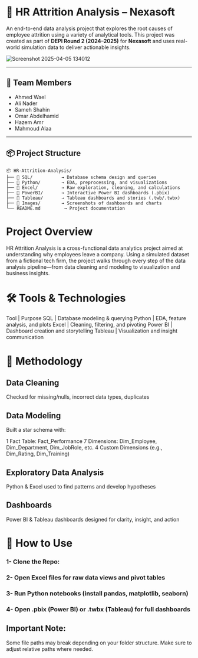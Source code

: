 # 🧠 HR Attrition Analysis – Nexasoft

An end-to-end data analysis project that explores the root causes of employee attrition using a variety of analytical tools. This project was created as part of **DEPI Round 2 (2024–2025)** for **Nexasoft** and uses real-world simulation data to deliver actionable insights.

![Screenshot 2025-04-05 134012](https://github.com/user-attachments/assets/6a12eea5-a736-4320-9987-f39eab9698a6)

---

## 👥 Team Members

- Ahmed Wael  
- Ali Nader  
- Sameh Shahin  
- Omar Abdelhamid  
- Hazem Amr  
- Mahmoud Alaa  

---

## 📦 Project Structure

```plaintext
📦 HR-Attrition-Analysis/
├── 📂 SQL/           → Database schema design and queries
├── 📂 Python/        → EDA, preprocessing, and visualizations
├── 📂 Excel/         → Raw exploration, cleaning, and calculations
├── 📂 PowerBI/       → Interactive Power BI dashboards (.pbix)
├── 📂 Tableau/       → Tableau dashboards and stories (.twb/.twbx)
├── 📂 Images/        → Screenshots of dashboards and charts
└── README.md         → Project documentation
```

# Project Overview

HR Attrition Analysis is a cross-functional data analytics project aimed at understanding why employees leave a company. Using a simulated dataset from a fictional tech firm, the project walks through every step of the data analysis pipeline—from data cleaning and modeling to visualization and business insights.

# 🛠 Tools & Technologies

Tool |	Purpose
SQL	| Database modeling & querying
Python	| EDA, feature analysis, and plots
Excel	| Cleaning, filtering, and pivoting
Power BI	| Dashboard creation and storytelling
Tableau	| Visualization and insight communication

# 🧪 Methodology

## Data Cleaning

  Checked for missing/nulls, incorrect data types, duplicates

## Data Modeling

  Built a star schema with:

  1 Fact Table: Fact_Performance
  7 Dimensions: Dim_Employee, Dim_Department, Dim_JobRole, etc.
  4 Custom Dimensions (e.g., Dim_Rating, Dim_Training)

## Exploratory Data Analysis

  Python & Excel used to find patterns and develop hypotheses
## Dashboards

  Power BI & Tableau dashboards designed for clarity, insight, and action


# 📂 How to Use

### 1- Clone the Repo:
### 2- Open Excel files for raw data views and pivot tables
### 3- Run Python notebooks (install pandas, matplotlib, seaborn)
### 4- Open .pbix (Power BI) or .twbx (Tableau) for full dashboards

## Important Note:
Some file paths may break depending on your folder structure. Make sure to adjust relative paths where needed.
